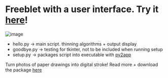 # Freeblet with a user interface. Try it [here](https://freeblet.com/)!
![image](https://user-images.githubusercontent.com/47791914/129299656-8c230cf3-a588-42b7-8036-4286a42bab52.png)

- hello.py -> main script. thinning algorithms + output display
- goodbye.py -> testing for tkinter, not to be included when running setup
- setup.py -> packages script into executable with [py2app](https://py2app.readthedocs.io/en/latest/)

Turn photos of paper drawings into digital stroke! Read more + download the package [here](https://freeblet.com/)
